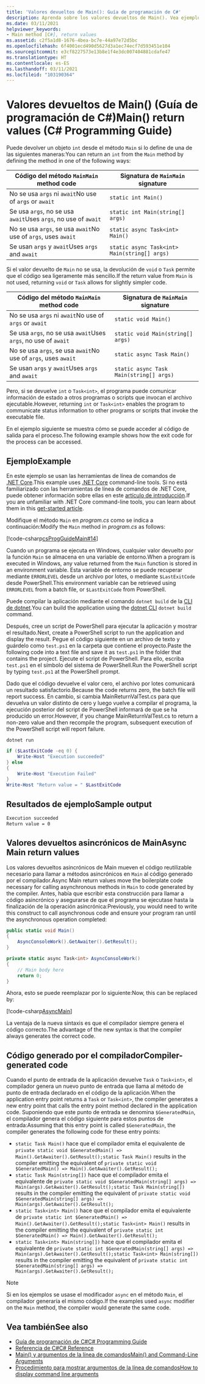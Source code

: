 ```yaml
---
title: 'Valores devueltos de Main(): Guía de programación de C#'
description: Aprenda sobre los valores devueltos de Main(). Vea ejemplos de código y código generado por compiladores, y examine los recursos adicionales disponibles.
ms.date: 03/11/2021
helpviewer_keywords:
- Main method [C#], return values
ms.assetid: c2f5a1d8-1676-4bea-bc7e-44a97e72d5bc
ms.openlocfilehash: 6f4001ecd490d5627d3a1ec74ecf7d593451e104
ms.sourcegitcommit: e3cf8227573e13b8e1f4e3dc007404881cdafe47
ms.translationtype: HT
ms.contentlocale: es-ES
ms.lasthandoff: 03/11/2021
ms.locfileid: "103190364"
---
```

# <a name="main-return-values-c-programming-guide"></a><span data-ttu-id="55bbe-104">Valores devueltos de Main() (Guía de programación de C#)</span><span class="sxs-lookup"><span data-stu-id="55bbe-104">Main() return values (C# Programming Guide)</span></span>

<span data-ttu-id="55bbe-105">Puede devolver un objeto `int` desde el método `Main` si lo define de una de las siguientes maneras:</span><span class="sxs-lookup"><span data-stu-id="55bbe-105">You can return an `int` from the `Main` method by defining the method in one of the following ways:</span></span>

| <span data-ttu-id="55bbe-106">Código del método `Main`</span><span class="sxs-lookup"><span data-stu-id="55bbe-106">`Main` method code</span></span>             | <span data-ttu-id="55bbe-107">Signatura de `Main`</span><span class="sxs-lookup"><span data-stu-id="55bbe-107">`Main` signature</span></span>                             |
|--------------------------------|----------------------------------------------|
| <span data-ttu-id="55bbe-108">No se usa `args` ni `await`</span><span class="sxs-lookup"><span data-stu-id="55bbe-108">No use of `args` or `await`</span></span>    | `static int Main()`                          |
| <span data-ttu-id="55bbe-109">Se usa `args`, no se usa `await`</span><span class="sxs-lookup"><span data-stu-id="55bbe-109">Uses `args`, no use of `await`</span></span> | `static int Main(string[] args)`             |
| <span data-ttu-id="55bbe-110">No se usa `args`, se usa `await`</span><span class="sxs-lookup"><span data-stu-id="55bbe-110">No use of `args`, uses `await`</span></span> | `static async Task<int> Main()`              |
| <span data-ttu-id="55bbe-111">Se usan `args` y `await`</span><span class="sxs-lookup"><span data-stu-id="55bbe-111">Uses `args` and `await`</span></span>        | `static async Task<int> Main(string[] args)` |

<span data-ttu-id="55bbe-112">Si el valor devuelto de `Main` no se usa, la devolución de `void` o `Task` permite que el código sea ligeramente más sencillo.</span><span class="sxs-lookup"><span data-stu-id="55bbe-112">If the return value from `Main` is not used, returning `void` or `Task` allows for slightly simpler code.</span></span>

| <span data-ttu-id="55bbe-113">Código del método `Main`</span><span class="sxs-lookup"><span data-stu-id="55bbe-113">`Main` method code</span></span>             | <span data-ttu-id="55bbe-114">Signatura de `Main`</span><span class="sxs-lookup"><span data-stu-id="55bbe-114">`Main` signature</span></span>                        |
|--------------------------------|-----------------------------------------|
| <span data-ttu-id="55bbe-115">No se usa `args` ni `await`</span><span class="sxs-lookup"><span data-stu-id="55bbe-115">No use of `args` or `await`</span></span>    | `static void Main()`                    |
| <span data-ttu-id="55bbe-116">Se usa `args`, no se usa `await`</span><span class="sxs-lookup"><span data-stu-id="55bbe-116">Uses `args`, no use of `await`</span></span> | `static void Main(string[] args)`       |
| <span data-ttu-id="55bbe-117">No se usa `args`, se usa `await`</span><span class="sxs-lookup"><span data-stu-id="55bbe-117">No use of `args`, uses `await`</span></span> | `static async Task Main()`              |
| <span data-ttu-id="55bbe-118">Se usan `args` y `await`</span><span class="sxs-lookup"><span data-stu-id="55bbe-118">Uses `args` and `await`</span></span>        | `static async Task Main(string[] args)` |

<span data-ttu-id="55bbe-119">Pero, si se devuelve `int` o `Task<int>`, el programa puede comunicar información de estado a otros programas o scripts que invocan el archivo ejecutable.</span><span class="sxs-lookup"><span data-stu-id="55bbe-119">However, returning `int` or `Task<int>` enables the program to communicate status information to other programs or scripts that invoke the executable file.</span></span>

<span data-ttu-id="55bbe-120">En el ejemplo siguiente se muestra cómo se puede acceder al código de salida para el proceso.</span><span class="sxs-lookup"><span data-stu-id="55bbe-120">The following example shows how the exit code for the process can be accessed.</span></span>

## <a name="example"></a><span data-ttu-id="55bbe-121">Ejemplo</span><span class="sxs-lookup"><span data-stu-id="55bbe-121">Example</span></span>

<span data-ttu-id="55bbe-122">En este ejemplo se usan las herramientas de línea de comandos de [.NET Core](../../../core/introduction.md).</span><span class="sxs-lookup"><span data-stu-id="55bbe-122">This example uses [.NET Core](../../../core/introduction.md) command-line tools.</span></span> <span data-ttu-id="55bbe-123">Si no está familiarizado con las herramientas de línea de comandos de .NET Core, puede obtener información sobre ellas en este [artículo de introducción](../../../core/tutorials/with-visual-studio-code.md).</span><span class="sxs-lookup"><span data-stu-id="55bbe-123">If you are unfamiliar with .NET Core command-line tools, you can learn about them in this [get-started article](../../../core/tutorials/with-visual-studio-code.md).</span></span>

<span data-ttu-id="55bbe-124">Modifique el método `Main` en *program.cs* como se indica a continuación:</span><span class="sxs-lookup"><span data-stu-id="55bbe-124">Modify the `Main` method in *program.cs* as follows:</span></span>

 [!code-csharp[csProgGuideMain#14](~/samples/snippets/csharp/VS_Snippets_VBCSharp/csProgGuideMain/CS/Class3.cs#14)]

<span data-ttu-id="55bbe-125">Cuando un programa se ejecuta en Windows, cualquier valor devuelto por la función `Main` se almacena en una variable de entorno.</span><span class="sxs-lookup"><span data-stu-id="55bbe-125">When a program is executed in Windows, any value returned from the `Main` function is stored in an environment variable.</span></span> <span data-ttu-id="55bbe-126">Esta variable de entorno se puede recuperar mediante `ERRORLEVEL` desde un archivo por lotes, o mediante `$LastExitCode` desde PowerShell.</span><span class="sxs-lookup"><span data-stu-id="55bbe-126">This environment variable can be retrieved using `ERRORLEVEL` from a batch file, or `$LastExitCode` from PowerShell.</span></span>

<span data-ttu-id="55bbe-127">Puede compilar la aplicación mediante el comando `dotnet build` de la [CLI de dotnet](../../../core/tools/dotnet.md).</span><span class="sxs-lookup"><span data-stu-id="55bbe-127">You can build the application using the [dotnet CLI](../../../core/tools/dotnet.md) `dotnet build` command.</span></span>

<span data-ttu-id="55bbe-128">Después, cree un script de PowerShell para ejecutar la aplicación y mostrar el resultado.</span><span class="sxs-lookup"><span data-stu-id="55bbe-128">Next, create a PowerShell script to run the application and display the result.</span></span> <span data-ttu-id="55bbe-129">Pegue el código siguiente en un archivo de texto y guárdelo como `test.ps1` en la carpeta que contiene el proyecto.</span><span class="sxs-lookup"><span data-stu-id="55bbe-129">Paste the following code into a text file and save it as `test.ps1` in the folder that contains the project.</span></span> <span data-ttu-id="55bbe-130">Ejecute el script de PowerShell. Para ello, escriba `test.ps1` en el símbolo del sistema de PowerShell.</span><span class="sxs-lookup"><span data-stu-id="55bbe-130">Run the PowerShell script by typing `test.ps1` at the PowerShell prompt.</span></span>

<span data-ttu-id="55bbe-131">Dado que el código devuelve el valor cero, el archivo por lotes comunicará un resultado satisfactorio.</span><span class="sxs-lookup"><span data-stu-id="55bbe-131">Because the code returns zero, the batch file will report success.</span></span> <span data-ttu-id="55bbe-132">En cambio, si cambia MainReturnValTest.cs para que devuelva un valor distinto de cero y luego vuelve a compilar el programa, la ejecución posterior del script de PowerShell informará de que se ha producido un error.</span><span class="sxs-lookup"><span data-stu-id="55bbe-132">However, if you change MainReturnValTest.cs to return a non-zero value and then recompile the program, subsequent execution of the PowerShell script will report failure.</span></span>

```dotnetcli
dotnet run
```

```powershell
if ($LastExitCode -eq 0) {
    Write-Host "Execution succeeded"
} else
{
    Write-Host "Execution Failed"
}
Write-Host "Return value = " $LastExitCode
```

## <a name="sample-output"></a><span data-ttu-id="55bbe-133">Resultados de ejemplo</span><span class="sxs-lookup"><span data-stu-id="55bbe-133">Sample output</span></span>

```txt
Execution succeeded
Return value = 0
```

## <a name="async-main-return-values"></a><span data-ttu-id="55bbe-134">Valores devueltos asincrónicos de Main</span><span class="sxs-lookup"><span data-stu-id="55bbe-134">Async Main return values</span></span>

<span data-ttu-id="55bbe-135">Los valores devueltos asincrónicos de Main mueven el código reutilizable necesario para llamar a métodos asincrónicos en `Main` al código generado por el compilador.</span><span class="sxs-lookup"><span data-stu-id="55bbe-135">Async Main return values move the boilerplate code necessary for calling asynchronous methods in `Main` to code generated by the compiler.</span></span> <span data-ttu-id="55bbe-136">Antes, había que escribir esta construcción para llamar a código asincrónico y asegurarse de que el programa se ejecutase hasta la finalización de la operación asincrónica:</span><span class="sxs-lookup"><span data-stu-id="55bbe-136">Previously, you would need to write this construct to call asynchronous code and ensure your program ran until the asynchronous operation completed:</span></span>

```csharp
public static void Main()
{
    AsyncConsoleWork().GetAwaiter().GetResult();
}

private static async Task<int> AsyncConsoleWork()
{
    // Main body here
    return 0;
}
```

<span data-ttu-id="55bbe-137">Ahora, esto se puede reemplazar por lo siguiente:</span><span class="sxs-lookup"><span data-stu-id="55bbe-137">Now, this can be replaced by:</span></span>

[!code-csharp[AsyncMain](../../../../samples/snippets/csharp/main-arguments/program.cs#AsyncMain)]

<span data-ttu-id="55bbe-138">La ventaja de la nueva sintaxis es que el compilador siempre genera el código correcto.</span><span class="sxs-lookup"><span data-stu-id="55bbe-138">The advantage of the new syntax is that the compiler always generates the correct code.</span></span>

## <a name="compiler-generated-code"></a><span data-ttu-id="55bbe-139">Código generado por el compilador</span><span class="sxs-lookup"><span data-stu-id="55bbe-139">Compiler-generated code</span></span>

<span data-ttu-id="55bbe-140">Cuando el punto de entrada de la aplicación devuelve `Task` o `Task<int>`, el compilador genera un nuevo punto de entrada que llama al método de punto de entrada declarado en el código de la aplicación.</span><span class="sxs-lookup"><span data-stu-id="55bbe-140">When the application entry point returns a `Task` or `Task<int>`, the compiler generates a new entry point that calls the entry point method declared in the application code.</span></span> <span data-ttu-id="55bbe-141">Suponiendo que este punto de entrada se denomina `$GeneratedMain`, el compilador genera el código siguiente para estos puntos de entrada:</span><span class="sxs-lookup"><span data-stu-id="55bbe-141">Assuming that this entry point is called `$GeneratedMain`, the compiler generates the following code for these entry points:</span></span>

- <span data-ttu-id="55bbe-142">`static Task Main()` hace que el compilador emita el equivalente de `private static void $GeneratedMain() => Main().GetAwaiter().GetResult();`</span><span class="sxs-lookup"><span data-stu-id="55bbe-142">`static Task Main()` results in the compiler emitting the equivalent of `private static void $GeneratedMain() => Main().GetAwaiter().GetResult();`</span></span>
- <span data-ttu-id="55bbe-143">`static Task Main(string[])` hace que el compilador emita el equivalente de `private static void $GeneratedMain(string[] args) => Main(args).GetAwaiter().GetResult();`</span><span class="sxs-lookup"><span data-stu-id="55bbe-143">`static Task Main(string[])` results in the compiler emitting the equivalent of `private static void $GeneratedMain(string[] args) => Main(args).GetAwaiter().GetResult();`</span></span>
- <span data-ttu-id="55bbe-144">`static Task<int> Main()` hace que el compilador emita el equivalente de `private static int $GeneratedMain() => Main().GetAwaiter().GetResult();`</span><span class="sxs-lookup"><span data-stu-id="55bbe-144">`static Task<int> Main()` results in the compiler emitting the equivalent of `private static int $GeneratedMain() => Main().GetAwaiter().GetResult();`</span></span>
- <span data-ttu-id="55bbe-145">`static Task<int> Main(string[])` hace que el compilador emita el equivalente de `private static int $GeneratedMain(string[] args) => Main(args).GetAwaiter().GetResult();`</span><span class="sxs-lookup"><span data-stu-id="55bbe-145">`static Task<int> Main(string[])` results in the compiler emitting the equivalent of `private static int $GeneratedMain(string[] args) => Main(args).GetAwaiter().GetResult();`</span></span>

> [!NOTE]
><span data-ttu-id="55bbe-146">Si en los ejemplos se usase el modificador `async` en el método `Main`, el compilador generaría el mismo código.</span><span class="sxs-lookup"><span data-stu-id="55bbe-146">If the examples used `async` modifier on the `Main` method, the compiler would generate the same code.</span></span>

## <a name="see-also"></a><span data-ttu-id="55bbe-147">Vea también</span><span class="sxs-lookup"><span data-stu-id="55bbe-147">See also</span></span>

- [<span data-ttu-id="55bbe-148">Guía de programación de C#</span><span class="sxs-lookup"><span data-stu-id="55bbe-148">C# Programming Guide</span></span>](../index.md)
- [<span data-ttu-id="55bbe-149">Referencia de C#</span><span class="sxs-lookup"><span data-stu-id="55bbe-149">C# Reference</span></span>](../../language-reference/index.md)
- [<span data-ttu-id="55bbe-150">Main() y argumentos de la línea de comandos</span><span class="sxs-lookup"><span data-stu-id="55bbe-150">Main() and Command-Line Arguments</span></span>](index.md)
- [<span data-ttu-id="55bbe-151">Procedimiento para mostrar argumentos de la línea de comandos</span><span class="sxs-lookup"><span data-stu-id="55bbe-151">How to display command line arguments</span></span>](./how-to-display-command-line-arguments.md)
